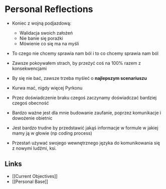 # Personal Reflections

- Koniec z wojną podjazdową:
    - Walidacja swoich założeń 
    - Nie banie się porażki
    - Mówienie co się ma na myśli

- To czego nie chcemy sprawia nam ból i to co chcemy sprawia nam ból
- Zawsze pokoywałem strach, by przeżyć coś na 100% razem z konsekwencjami
- By się nie bać, zawsze trzeba myśleć o **najlepszym scenariuszu**
- Kurwa mać, nigdy więcej Pyrkonu
- Przez doświadczenie braku czegoś zaczynamy doświadczać bardziej czegoś obecność
- Bardzo ważne jest dla mnie budowanie zaufanie, poprzez komunikacje i dowożenie obietnic
- Jest bardzo trudne by przedstawić jakąś informacje w formule w jakiej mamy ją w głowie (np coding process)
- Przestań używać swojego wewnętrznego języka do komunikowania się z nowymi ludźmi, ksi.

## Links
- [[Current Objectives]]
- [[Personal Base]]
